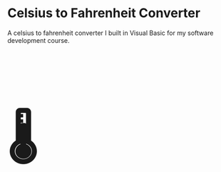 
<style>
  h2 {
    font-size: 100px;
  }
  
</style>
# Celsius to Fahrenheit Converter

A celsius to fahrenheit converter I built in Visual Basic for my software development course. <h2>🌡️</h2>

